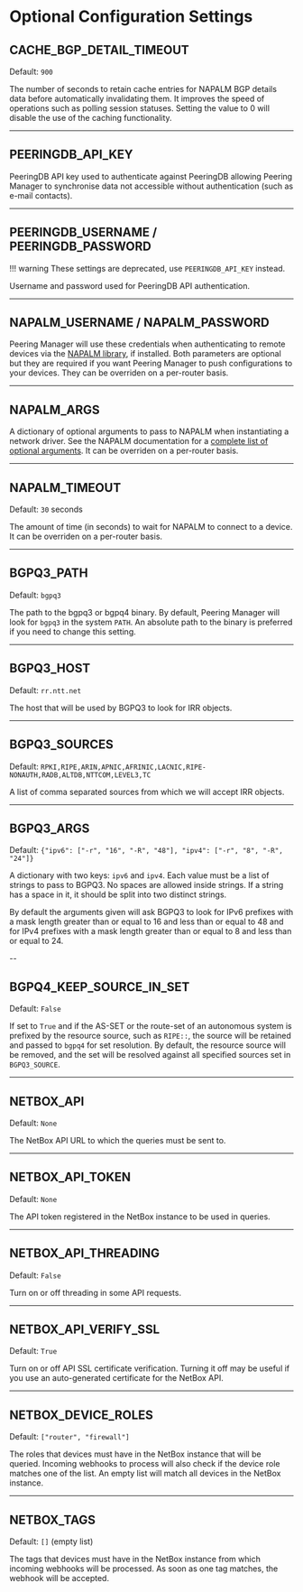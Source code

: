 # Optional Configuration Settings


## CACHE_BGP_DETAIL_TIMEOUT

Default: `900`

The number of seconds to retain cache entries for NAPALM BGP details data
before automatically invalidating them. It improves the speed of operations
such as polling session statuses. Setting the value to 0 will disable the use
of the caching functionality.

---

## PEERINGDB_API_KEY

PeeringDB API key used to authenticate against PeeringDB allowing Peering
Manager to synchronise data not accessible without authentication (such as
e-mail contacts).

---

## PEERINGDB_USERNAME / PEERINGDB_PASSWORD

!!! warning
    These settings are deprecated, use `PEERINGDB_API_KEY` instead.

Username and password used for PeeringDB API authentication.

---

## NAPALM_USERNAME / NAPALM_PASSWORD

Peering Manager will use these credentials when authenticating to remote
devices via the [NAPALM library](https://napalm-automation.net/), if installed.
Both parameters are optional but they are required if you want Peering Manager
to push configurations to your devices. They can be overriden on a per-router
basis.

---

## NAPALM_ARGS

A dictionary of optional arguments to pass to NAPALM when instantiating a
network driver. See the NAPALM documentation for a
[complete list of optional arguments](http://napalm.readthedocs.io/en/latest/support/#optional-arguments).
It can be overriden on a per-router basis.

---

## NAPALM_TIMEOUT

Default: `30` seconds

The amount of time (in seconds) to wait for NAPALM to connect to a device.
It can be overriden on a per-router basis.

---

## BGPQ3_PATH

Default: `bgpq3`

The path to the bgpq3 or bgpq4 binary. By default, Peering Manager will look
for `bgpq3` in the system `PATH`. An absolute path to the binary is preferred
if you need to change this setting.

---

## BGPQ3_HOST

Default: `rr.ntt.net`

The host that will be used by BGPQ3 to look for IRR objects.

---

## BGPQ3_SOURCES

Default: `RPKI,RIPE,ARIN,APNIC,AFRINIC,LACNIC,RIPE-NONAUTH,RADB,ALTDB,NTTCOM,LEVEL3,TC`

A list of comma separated sources from which we will accept IRR objects.

---

## BGPQ3_ARGS

Default: `{"ipv6": ["-r", "16", "-R", "48"], "ipv4": ["-r", "8", "-R", "24"]}`

A dictionary with two keys: `ipv6` and `ipv4`. Each value must be a list of
strings to pass to BGPQ3. No spaces are allowed inside strings. If a string has
a space in it, it should be split into two distinct strings.

By default the arguments given will ask BGPQ3 to look for IPv6 prefixes with a
mask length greater than or equal to 16 and less than or equal to 48 and for
IPv4 prefixes with a mask length greater than or equal to 8 and less than or
equal to 24.

--

## BGPQ4_KEEP_SOURCE_IN_SET

Default: `False`

If set to `True` and if the AS-SET or the route-set of an autonomous system is
prefixed by the resource source, such as `RIPE::`, the source will be retained
and passed to `bgpq4` for set resolution. By default, the resource source will
be removed, and the set will be resolved against all specified sources set in
`BGPQ3_SOURCE`.

---

## NETBOX_API

Default: `None`

The NetBox API URL to which the queries must be sent to.

---

## NETBOX_API_TOKEN

Default: `None`

The API token registered in the NetBox instance to be used in queries.

---

## NETBOX_API_THREADING

Default: `False`

Turn on or off threading in some API requests.

---

## NETBOX_API_VERIFY_SSL

Default: `True`

Turn on or off API SSL certificate verification. Turning it off may be useful
if you use an auto-generated certificate for the NetBox API.

---

## NETBOX_DEVICE_ROLES

Default: `["router", "firewall"]`

The roles that devices must have in the NetBox instance that will be queried.
Incoming webhooks to process will also check if the device role matches one of
the list. An empty list will match all devices in the NetBox instance.

---

## NETBOX_TAGS

Default: `[]` (empty list)

The tags that devices must have in the NetBox instance from which incoming
webhooks will be processed. As soon as one tag matches, the webhook will be
accepted.
